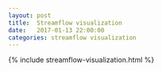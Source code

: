 ```yaml
---
layout: post
title:  Streamflow visualization
date:   2017-01-13 22:00:00
categories: streamflow visualization
---
```

{% include streamflow-visualization.html %}
